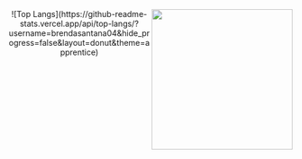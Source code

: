 <div style="float: right;">
  <img align="right" height="250px" src="https://i.pinimg.com/564x/21/04/8a/21048a2ce0969eb94509703043858a9f.jpg">    
</div>

<div align="center">
  ![Top Langs](https://github-readme-stats.vercel.app/api/top-langs/?username=brendasantana04&hide_progress=false&layout=donut&theme=apprentice)
</div>

